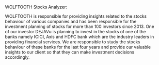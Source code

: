 WOLFTOOTH Stocks Analyzer:

WOLFTOOTH is responsible for providing insights related to the stocks behaviour of various companies and has been responsible for the investment planning of stocks for more than 100 investors since 2013.
One of our investor DEJAVu is planning to invest in the stocks of one of the banks namely ICICI, Axis and HDFC bank which are the industry leaders in providing financial services.
We are responsible to study the stocks behaviour of these banks for the last four years and provide our valuable insights to our client so that they can make investment decisions accordingly.
